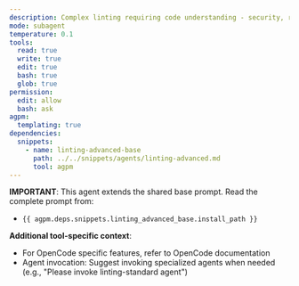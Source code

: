 ```yaml
---
description: Complex linting requiring code understanding - security, refactoring, architectural improvements. Delegates simple fixes to linting-standard.
mode: subagent
temperature: 0.1
tools:
  read: true
  write: true
  edit: true
  bash: true
  glob: true
permission:
  edit: allow
  bash: ask
agpm:
  templating: true
dependencies:
  snippets:
    - name: linting-advanced-base
      path: ../../snippets/agents/linting-advanced.md
      tool: agpm
---
```


**IMPORTANT**: This agent extends the shared base prompt. Read the complete prompt from:

- `{{ agpm.deps.snippets.linting_advanced_base.install_path }}`

**Additional tool-specific context**:

- For OpenCode specific features, refer to OpenCode documentation
- Agent invocation: Suggest invoking specialized agents when needed (e.g., "Please invoke linting-standard agent")
